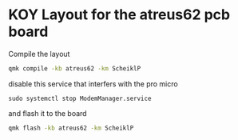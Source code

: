 # KOY Layout for the atreus62 pcb board
Compile the layout
```bash
qmk compile -kb atreus62 -km ScheiklP
```
disable this service that interfers with the pro micro
```
sudo systemctl stop ModemManager.service
```
and flash it to the board
```bash
qmk flash -kb atreus62 -km ScheiklP
```
